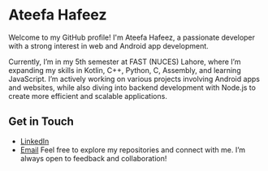 # Ateefa Hafeez

Welcome to my GitHub profile! I'm Ateefa Hafeez, a passionate developer with a strong interest in web and Android app development.

Currently, I’m in my 5th semester at FAST (NUCES) Lahore, where I’m expanding my skills in Kotlin, C++, Python, C, Assembly, and learning JavaScript. I’m actively working on various projects involving Android apps and websites, while also diving into backend development with Node.js to create more efficient and scalable applications.

## Get in Touch
- [LinkedIn](www.linkedin.com/in/ateefa-hafeez)
- [Email](mailto:ateefa.hafeez412@gmail.com)
Feel free to explore my repositories and connect with me. I’m always open to feedback and collaboration!
